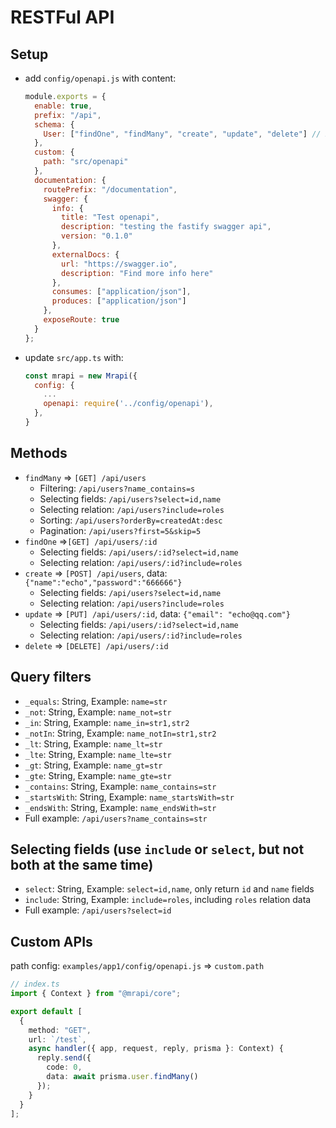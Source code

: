 # RESTFul API

## Setup

- add `config/openapi.js` with content:

  ```js
  module.exports = {
    enable: true,
    prefix: "/api",
    schema: {
      User: ["findOne", "findMany", "create", "update", "delete"] // methods
    },
    custom: {
      path: "src/openapi"
    },
    documentation: {
      routePrefix: "/documentation",
      swagger: {
        info: {
          title: "Test openapi",
          description: "testing the fastify swagger api",
          version: "0.1.0"
        },
        externalDocs: {
          url: "https://swagger.io",
          description: "Find more info here"
        },
        consumes: ["application/json"],
        produces: ["application/json"]
      },
      exposeRoute: true
    }
  };
  ```

- update `src/app.ts` with:

  ```js
  const mrapi = new Mrapi({
    config: {
      ...
      openapi: require('../config/openapi'),
    },
  }
  ```

## Methods

- `findMany` => `[GET] /api/users`
  - Filtering: `/api/users?name_contains=s`
  - Selecting fields: `/api/users?select=id,name`
  - Selecting relation: `/api/users?include=roles`
  - Sorting: `/api/users?orderBy=createdAt:desc`
  - Pagination: `/api/users?first=5&skip=5`
- `findOne` =>`[GET] /api/users/:id`
  - Selecting fields: `/api/users/:id?select=id,name`
  - Selecting relation: `/api/users/:id?include=roles`
- `create` => `[POST] /api/users`, data: `{"name":"echo","password":"666666"}`
  - Selecting fields: `/api/users?select=id,name`
  - Selecting relation: `/api/users?include=roles`
- `update` => `[PUT] /api/users/:id`, data: `{"email": "echo@qq.com"}`
  - Selecting fields: `/api/users/:id?select=id,name`
  - Selecting relation: `/api/users/:id?include=roles`
- `delete` => `[DELETE] /api/users/:id`

## Query filters

- `_equals`: String, Example: `name=str`
- `_not`: String, Example: `name_not=str`
- `_in`: String, Example: `name_in=str1,str2`
- `_notIn`: String, Example: `name_notIn=str1,str2`
- `_lt`: String, Example: `name_lt=str`
- `_lte`: String, Example: `name_lte=str`
- `_gt`: String, Example: `name_gt=str`
- `_gte`: String, Example: `name_gte=str`
- `_contains`: String, Example: `name_contains=str`
- `_startsWith`: String, Example: `name_startsWith=str`
- `_endsWith`: String, Example: `name_endsWith=str`
- Full example: `/api/users?name_contains=str`

## Selecting fields (**use `include` or `select`, but not both at the same time**)

- `select`: String, Example: `select=id,name`, only return `id` and `name` fields
- `include`: String, Example: `include=roles`, including `roles` relation data
- Full example: `/api/users?select=id`

## Custom APIs

path config: `examples/app1/config/openapi.js` => `custom.path`

```ts
// index.ts
import { Context } from "@mrapi/core";

export default [
  {
    method: "GET",
    url: `/test`,
    async handler({ app, request, reply, prisma }: Context) {
      reply.send({
        code: 0,
        data: await prisma.user.findMany()
      });
    }
  }
];
```
